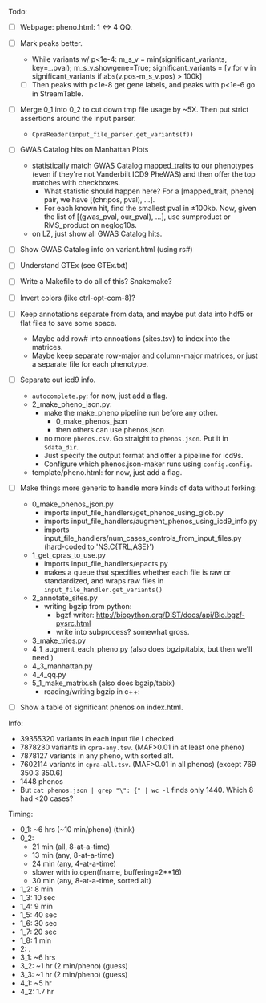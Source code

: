 Todo:
- [ ] Webpage: pheno.html: 1 <-> 4 QQ.
- [ ] Mark peaks better.
    - While variants w/ p<1e-4: m_s_v = min(significant_variants, key=_.pval); m_s_v.showgene=True; significant_variants = [v for v in significant_variants if abs(v.pos-m_s_v.pos) > 100k]
    - [ ] Then peaks with p<1e-8 get gene labels, and peaks with p<1e-6 go in StreamTable.
- [ ] Merge 0_1 into 0_2 to cut down tmp file usage by ~5X.  Then put strict assertions around the input parser.
    - `CpraReader(input_file_parser.get_variants(f))`
- [ ] GWAS Catalog hits on Manhattan Plots
    - statistically match GWAS Catalog mapped_traits to our phenotypes (even if they're not Vanderbilt ICD9 PheWAS) and then offer the top matches with checkboxes.
        - What statistic should happen here? For a [mapped_trait, pheno] pair, we have [(chr:pos, pval), ...].
        - For each known hit, find the smallest pval in ±100kb.  Now, given the list of [(gwas_pval, our_pval), ...], use sumproduct or RMS_product on neglog10s.
    - on LZ, just show all GWAS Catalog hits.
- [ ] Show GWAS Catalog info on variant.html (using rs#)
- [ ] Understand GTEx (see GTEx.txt)
- [ ] Write a Makefile to do all of this?  Snakemake?
- [ ] Invert colors (like ctrl-opt-com-8)?
- [ ] Keep annotations separate from data, and maybe put data into hdf5 or flat files to save some space.
    - Maybe add row# into annoations (sites.tsv) to index into the matrices.
    - Maybe keep separate row-major and column-major matrices, or just a separate file for each phenotype.
- [ ] Separate out icd9 info.
    - `autocomplete.py`: for now, just add a flag.
    - 2_make_pheno_json.py:
        - make the make_pheno pipeline run before any other.
            - 0_make_phenos_json
            - then others can use phenos.json
        - no more `phenos.csv`.  Go straight to `phenos.json`.  Put it in `$data_dir`.
        - Just specify the output format and offer a pipeline for icd9s.
        - Configure which phenos.json-maker runs using `config.config`.
    - template/pheno.html: for now, just add a flag.
- [ ] Make things more generic to handle more kinds of data without forking:
    - 0_make_phenos_json.py
        - imports input_file_handlers/get_phenos_using_glob.py
        - imports input_file_handlers/augment_phenos_using_icd9_info.py
        - imports input_file_handlers/num_cases_controls_from_input_files.py (hard-coded to 'NS.C{TRL,ASE}')
    - 1_get_cpras_to_use.py
        - imports input_file_handlers/epacts.py
        - makes a queue that specifies whether each file is raw or standardized, and wraps raw files in `input_file_handler.get_variants()`
    - 2_annotate_sites.py
        - writing bgzip from python:
            - bgzf writer: <http://biopython.org/DIST/docs/api/Bio.bgzf-pysrc.html>
            - write into subprocess? somewhat gross.
    - 3_make_tries.py
    - 4_1_augment_each_pheno.py (also does bgzip/tabix, but then we'll need )
    - 4_3_manhattan.py
    - 4_4_qq.py
    - 5_1_make_matrix.sh (also does bgzip/tabix)
        - reading/writing bgzip in c++:
- [ ] Show a table of significant phenos on index.html.


Info:
- 39355320 variants in each input file I checked
- 7878230 variants in `cpra-any.tsv`. (MAF>0.01 in at least one pheno)
- 7878127 variants in any pheno, with sorted alt.
- 7602114 variants in `cpra-all.tsv`. (MAF>0.01 in all phenos) (except 769 350.3 350.6)
- 1448 phenos
- But `cat phenos.json | grep "\": {" | wc -l` finds only 1440.  Which 8 had <20 cases?


Timing:
- 0_1: ~6 hrs (~10 min/pheno) (think)
- 0_2:
    - 21 min (all, 8-at-a-time)
    - 13 min (any, 8-at-a-time)
    - 24 min (any, 4-at-a-time)
    - slower with io.open(fname, buffering=2**16)
    - 30 min (any, 8-at-a-time, sorted alt)
- 1_2: 8 min
- 1_3: 10 sec
- 1_4: 9 min
- 1_5: 40 sec
- 1_6: 30 sec
- 1_7: 20 sec
- 1_8: 1 min
- 2: .
- 3_1: ~6 hrs
- 3_2: ~1 hr (2 min/pheno) (guess)
- 3_3: ~1 hr (2 min/pheno) (guess)
- 4_1: ~5 hr
- 4_2: 1.7 hr
